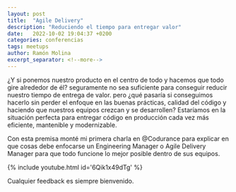 ```yaml
---
layout: post
title:  "Agile Delivery"
description: "Reduciendo el tiempo para entregar valor"
date:   2022-10-02 19:04:37 +0200
categories: conferencias
tags: meetups
author: Ramón Molina
excerpt_separator: <!--more-->
---
```

¿Y si ponemos nuestro producto en el centro de todo y hacemos que todo gire alrededor de él? 
seguramente no sea suficiente para conseguir reducir nuestro tiempo de entrega de valor. 
pero ¿qué pasaría si conseguimos hacerlo sin perder el enfoque en las buenas prácticas, calidad del código y haciendo que nuestros equipos crezcan y se desarrollen? 
Estaríamos en la situación perfecta para entregar código en producción cada vez más eficiente, mantenible y modernizable.

Con esta premisa monté mi primera charla en @Codurance para explicar en que cosas debe enfocarse un Engineering Manager o Agile Delivery Manager para que todo funcione
lo mejor posible dentro de sus equipos.

<!--more-->
{% include youtube.html id='6Qik1x49dTg' %}

Cualquier feedback es siempre bienvenido.